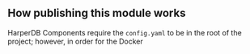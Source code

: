 ## How publishing this module works

HarperDB Components require the `config.yaml` to be in the root of the project; however, in order for the Docker